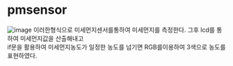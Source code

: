 # pmsensor
![image](https://user-images.githubusercontent.com/102031341/168564185-5972f6a8-17a3-42b6-a33c-2925f57af3a7.png)
이러한형식으로 미세먼지센서를통하여 미세먼지를 측정한다.
그후 lcd를 통하여 미세먼지값을 산출해내고  
if문을 활용하여 미세먼지농도가 일정한 농도를 넘기면 RGB를이용하여 3색으로 농도를 표현하였다.
